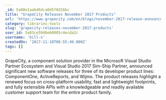 ```yaml
---
_id: 5a88e1aabd6dca0d5f0d1bbc
title: "GrapeCity Releases November 2017 Products"
url: 'https://www.grapecity.com/en/blogs/november-2017-release-announcement'
category: libraries-tools
slug: 'grapecity-releases-november-2017-products'
user_id: 5a83ce59d6eb0005c4ecda2c
username: 'bill-s'
createdOn: '2017-11-18T08:55:49.000Z'
tags: []
---
```


GrapeCity, a component solution provider in the Microsoft Visual Studio Partner Ecosystem and Visual Studio 2017 Sim-Ship Partner, announced significant new software releases for three of its developer product lines: ComponentOne, ActiveReports, and Wijmo. The product releases highlight a renewed focus on cross-platform usability, fast and lightweight footprints, and fully extensible APIs with a knowledgeable and readily available customer support team for the entire product family.
